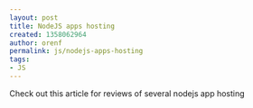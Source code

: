 ```yaml
---
layout: post
title: NodeJS apps hosting
created: 1358062964
author: orenf
permalink: js/nodejs-apps-hosting
tags:
- JS
---
```

<p>Check out this article for reviews of several nodejs app hosting</p>

